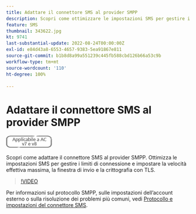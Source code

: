 ```yaml
---
title: Adattare il connettore SMS al provider SMPP
description: Scopri come ottimizzare le impostazioni SMS per gestire i limiti di connessione e impostare la velocità effettiva massima, la finestra di invio e la crittografia con TLS.
feature: SMS
thumbnail: 343622.jpg
kt: 9741
last-substantial-update: 2022-08-24T00:00:00Z
exl-id: e84d43a8-6553-4657-9383-5ea91867e811
source-git-commit: b1b8d8a99a551239c445fb588cbd126b66a53c9b
workflow-type: tm+mt
source-wordcount: '110'
ht-degree: 100%

---
```


# Adattare il connettore SMS al provider SMPP

![Applicabile a v7, v8](../assets/V7-V8-stamp.png)

Scopri come adattare il connettore SMS al provider SMPP. Ottimizza le impostazioni SMS per gestire i limiti di connessione e impostare la velocità effettiva massima, la finestra di invio e la crittografia con TLS.

>[!VIDEO](https://video.tv.adobe.com/v/343622?quality=12&learn=on)

Per informazioni sul protocollo SMPP, sulle impostazioni dell’account esterno o sulla risoluzione dei problemi più comuni, vedi [Protocollo e impostazioni del connettore SMS](https://experienceleague.adobe.com/docs/campaign-classic/using/sending-messages/sending-messages-on-mobiles/sms-protocol.html?lang=it#sending-messages).
